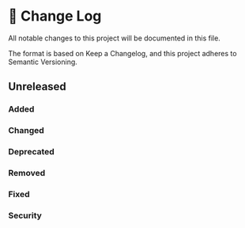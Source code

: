# 📝  Change Log

All notable changes to this project will be documented in this file.

The format is based on Keep a Changelog, and this project adheres to Semantic Versioning.


## Unreleased
### Added

### Changed

### Deprecated

### Removed

### Fixed

### Security

